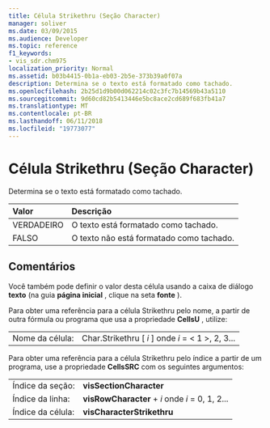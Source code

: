 ```yaml
---
title: Célula Strikethru (Seção Character)
manager: soliver
ms.date: 03/09/2015
ms.audience: Developer
ms.topic: reference
f1_keywords:
- vis_sdr.chm975
localization_priority: Normal
ms.assetid: b03b4415-0b1a-eb03-2b5e-373b39a0f07a
description: Determina se o texto está formatado como tachado.
ms.openlocfilehash: 2b25d1d9b00d062214c02c3fc7b14569b43a5110
ms.sourcegitcommit: 9d60cd82b5413446e5bc8ace2cd689f683fb41a7
ms.translationtype: MT
ms.contentlocale: pt-BR
ms.lasthandoff: 06/11/2018
ms.locfileid: "19773077"
---
```

# <a name="strikethru-cell-character-section"></a>Célula Strikethru (Seção Character)

Determina se o texto está formatado como tachado.
  
|**Valor**|**Descrição**|
|:-----|:-----|
|VERDADEIRO  <br/> |O texto está formatado como tachado.  <br/> |
|FALSO  <br/> |O texto não está formatado como tachado.  <br/> |
   
## <a name="remarks"></a>Comentários

Você também pode definir o valor desta célula usando a caixa de diálogo **texto** (na guia **página inicial** , clique na seta **fonte** ). 
  
Para obter uma referência para a célula Strikethru pelo nome, a partir de outra fórmula ou programa que usa a propriedade **CellsU** , utilize: 
  
|||
|:-----|:-----|
|Nome da célula:  <br/> |Char.Strikethru [ *i* ] onde *i* = < 1 >, 2, 3...  <br/> |
   
Para obter uma referência para a célula Strikethru pelo índice a partir de um programa, use a propriedade **CellsSRC** com os seguintes argumentos: 
  
|||
|:-----|:-----|
|Índice da seção:  <br/> |**visSectionCharacter** <br/> |
|Índice da linha:  <br/> |**visRowCharacter** +  *i* onde *i* = 0, 1, 2...  <br/> |
|Índice da célula:  <br/> |**visCharacterStrikethru** <br/> |
   

